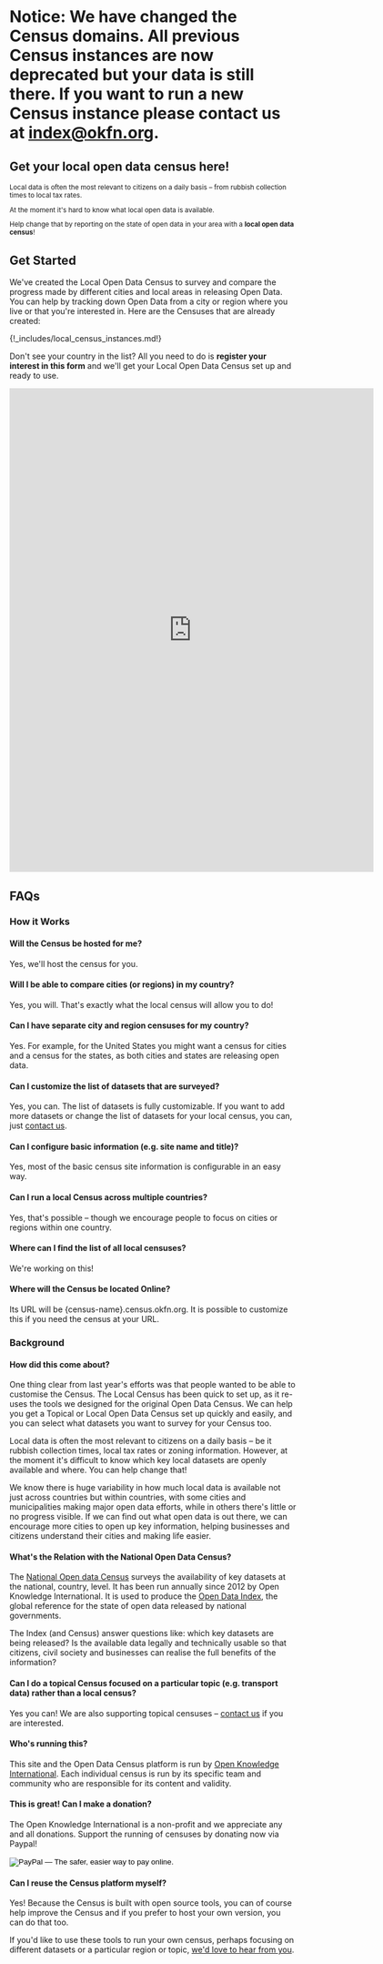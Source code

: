 # Notice: We have changed the Census domains. All previous Census instances are now deprecated but your data is still there. If you want to run a new Census instance please contact us at index@okfn.org.

## Get your local open data census here!
  <small>
    <p>Local data is often the most relevant to citizens on a daily basis – from rubbish collection times to local tax rates.</p>
    <p>At the moment it's hard to know what local open data is available.</p>
    <p>Help change that by reporting on the state of open data in your area with a <strong>local open data census</strong>!</p>
  </small>

## Get Started

We've created the Local Open Data Census to survey and compare the progress made by different cities and local areas in releasing Open Data. You can help by tracking down Open Data from a city or region where you live or that you're interested in. Here are the Censuses that are already created:

{!_includes/local_census_instances.md!}

Don't see your country in the list? All you need to do is __register your interest in this form__ and we'll get your Local Open Data Census set up and ready to use.

<iframe src="https://docs.google.com/forms/d/1kbASV4sc6ElLieyj009gNAGGfpMJ8pDek7zNBC52x9c/viewform?embedded=true" width="640" height="850" frameborder="0" marginheight="0" marginwidth="0">Loading&#8230;</iframe>

## FAQs

### How it Works

#### Will the Census be hosted for me?

Yes, we'll host the census for you.

#### Will I be able to compare cities (or regions) in my country?

Yes, you will. That's exactly what the local census will allow you to do!

#### Can I have separate city and region censuses for my country?

Yes. For example, for the United States you might want a census for cities and a census for the states, as both cities and states are releasing open data.

#### Can I customize the list of datasets that are surveyed?

Yes, you can. The list of datasets is fully customizable. If you want to add more datasets or change the list of datasets for your local census, you can, just [contact us][contact-us].

#### Can I configure basic information (e.g. site name and title)?

Yes, most of the basic census site information is configurable in an easy way.

#### Can I run a local Census across multiple countries?

Yes, that's possible – though we encourage people to focus on cities or regions within one country.

#### Where can I find the list of all local censuses?

We're working on this!

#### Where will the Census be located Online?
Its URL will be {census-name}.census.okfn.org. It is possible to customize this if you need the census at your URL.

### Background

#### How did this come about?

One thing clear from last year's efforts was that people wanted to be able to customise the Census. The Local Census has been quick to set up, as it re-uses the tools we designed for the original Open Data Census. We can help you get a Topical or Local Open Data Census set up quickly and easily, and you can select what datasets you want to survey for your Census too.

Local data is often the most relevant to citizens on a daily basis – be it rubbish collection times, local tax rates or zoning information. However, at the moment it's difficult to know which key local datasets are openly available and where. You can help change that!

We know there is huge variability in how much local data is available not just across countries but within countries, with some cities and municipalities making major open data efforts, while in others there's little or no progress visible. If we can find out what open data is out there, we can encourage more cities to open up key information, helping businesses and citizens understand their cities and making life easier.

#### What's the Relation with the National Open Data Census?

The [National Open data Census][national-open-data-census] surveys the availability of key datasets at the national, country, level. It has been run annually since 2012 by Open Knowledge International. It is used to produce the [Open Data Index][open-data-index], the global reference for the state of open data released by national governments.

The Index (and Census) answer questions like: which key datasets are being released? Is the available data legally and technically usable so that citizens, civil society and businesses can realise the full benefits of the information?

#### Can I do a topical Census focused on a particular topic (e.g. transport data) rather than a local census?

Yes you can! We are also supporting topical censuses – [contact us][contact-us] if you are interested.

#### Who's running this?

This site and the Open Data Census platform is run by [Open Knowledge International][okf]. Each individual census is run by its specific team and community who are responsible for its content and validity.

#### This is great! Can I make a donation?

The Open Knowledge International is a non-profit and we appreciate any and all donations. Support the running of censuses by donating now via Paypal!

<form action="https://www.paypal.com/cgi-bin/webscr" method="post">
<input type="hidden" name="cmd" value="_s-xclick" />
<input type="hidden" name="hosted_button_id" value="CFMADP9T64XUN" />
<input type="image" src="https://www.paypalobjects.com/en_GB/i/btn/btn_donate_SM.gif" border="0" name="submit" alt="PayPal — The safer, easier way to pay online." />
<img alt="" border="0" src="https://www.paypalobjects.com/en_GB/i/scr/pixel.gif" width="1" height="1" />
</form>

#### Can I reuse the Census platform myself?

Yes! Because the Census is built with open source tools, you can of course help improve the Census and if you prefer to host your own version, you can do that too.

If you'd like to use these tools to run your own census, perhaps focusing on different datasets or a particular region or topic, [we'd love to hear from you][contact-us].


[contact-us]: /contact/
[okf]: https://okfn.org
[open-data-index]: http://index.okfn.org/
[national-open-data-census]: http://census.okfn.org/
